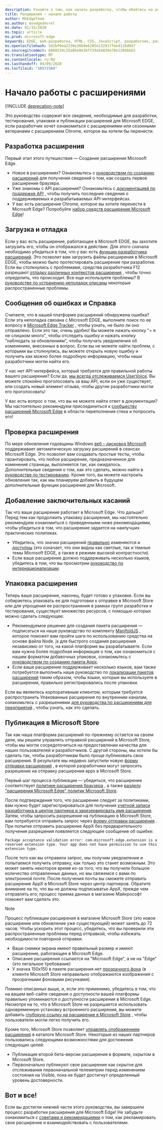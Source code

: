 ```yaml
---
description: Узнайте о том, как начать разработку, чтобы обойтись на упаковке расширений Microsoft Edge.
title: Расширения — начало работы
author: MSEdgeTeam
ms.author: msedgedevrel
ms.date: 01/15/2020
ms.topic: article
ms.prod: microsoft-edge
keywords: EDGE, веб-разработка, HTML, CSS, JavaScript, разработчик, расширения
ms.openlocfilehash: 5d2bf0ea2236e36b9e6205e13291ffee4118d9d7
ms.sourcegitcommit: 6860234c25a8be863b7f29a54838e78e120dbb62
ms.translationtype: MT
ms.contentlocale: ru-RU
ms.lasthandoff: 04/09/2020
ms.locfileid: "10571584"
---
```

# Начало работы с расширениями  

[!INCLUDE [deprecation-note](includes/deprecation-note.md)]  

Это руководство содержит все сведения, необходимые для разработки, тестирования, упаковки и публикации расширений для Microsoft EDGE, если разработчик хочет ознакомиться с расширениями или сезонными ветеранами с расширением Chrome, которое вы хотели бы перенести. 

## Разработка расширения

Первый этап этого путешествия — Создание расширения Microsoft Edge. 
- Новое в расширениях? Ознакомьтесь с [руководством по созданию расширений](./guides/creating-an-extension.md) для получения сведений о том, как создать первое расширение браузера. 
- Уже знакомы с API расширения? Ознакомьтесь с [документацией по поддержке API](./api-support.md) , чтобы получить последние сведения о поддерживаемых и разрабатываемых API-интерфейсах. 
- У вас есть расширение Chrome, которое вы хотите перенести в Microsoft Edge? Попробуйте [набор средств расширения Microsoft Edge](./guides/porting-chrome-extensions.md)!

## Загрузка и отладка

Если у вас есть расширение, работающее в Microsoft EDGE, вы захотите загрузить его, чтобы он отображался в действии. Для этого сначала необходимо убедиться в том, что у вас есть [функции разработчика расширений](./guides/adding-and-removing-extensions.md). Это позволит вам загрузить файлы расширения в Microsoft EDGE, чтобы можно было протестировать расширение при разработке. Если вы столкнулись с проблемами, средства разработчика F12 разрешают [отладку различных контекстов расширения](./guides/debugging-extensions.md) , чтобы точно определить, что происходит. Все еще используете проблемы? В [руководстве по устранению неполадок описаны](./troubleshooting.md) некоторые распространенные проблемы. 

## Сообщения об ошибках и Справка

Считаете, что в нашей платформе расширений обнаружена ошибка? Если эта неполадка связана с Microsoft EDGE, выполните поиск по ее вопросу в [Microsoft Edge Tracker](https://developer.microsoft.com/microsoft-edge/platform/issues/) , чтобы узнать, не было ли оно отправлено. Если это так, очень удобно! Вы можете нажать кнопку "+ я не слишком много", чтобы отследить ошибку и нажать кнопку "наблюдать за обновлениям", чтобы получать уведомления об изменениях, внесенных в вопрос. Если вы не можете найти проблем, с которыми вы столкнулись, вы можете открыть новую ошибку и получить как можно более подробную информацию, чтобы наши разработчики могли найти его. 

У нас нет API-интерфейса, который требуется для правильной работы вашего расширения? Если да, [мы всегда отслеживаемся UserVoice](https://wpdev.uservoice.com/forums/257854-microsoft-edge-developer/category/87962-extensions). Вы можете спокойно проголосовать за ваш API, если он уже существует, или создать новый элемент отзыва, чтобы другие разработчики могли его проголосовать! 

У вас есть вопрос о том, что вы не можете найти ответ в документации? Мы настоятельно рекомендуем присоединиться к [сообществу расширений Microsoft Edge](https://stackoverflow.com/questions/tagged/microsoft-edge-extension) в области переполнения стека и попросить его!

## Проверка расширения

По мере обновления годовщины Windows [веб – дисковод Microsoft](../dev-guide/tools/webdriver.md) поддерживает автоматическую загрузку расширений в сеансах Microsoft Edge. Это позволит вам создавать простые тесты, чтобы гарантировать, что любое расширение, предназначенное для изменения страницы, выполняется так, как ожидалось. Дополнительные сведения о том, как это сделать, можно найти в [руководстве по тестированию](./guides/packaging/creating-and-testing-extension-packages.md#automated-testing-with-webdriver). Кроме того, вы можете настроить обновления так, как мы планируем добавить в будущем дополнительные функции расширения для Microsoft.

## Добавление заключительных касаний

Так что ваше расширение работает в Microsoft Edge. Что дальше? Перед тем как продолжить упаковку расширения, мы настоятельно рекомендуем ознакомиться с приведенными ниже рекомендациями, чтобы убедиться в том, что расширение задается на наилучших практических политиках. 
- Убедитесь, что значки расширений [правильно](./guides/design.md) изменяются и [доступны](./guides/accessibility.md) (это означает, что они видны как светлые, так и темные темы Microsoft EDGE, а также в режиме высокой контрастности). 
- Если ваше расширение должно поддерживать несколько языков, убедитесь в том, что вы просмотрии [руководство по интернационализации](./guides/internationalization.md). 

## Упаковка расширения

Теперь ваше расширение, наконец, будет готово к упаковке. Если вы собираетесь упаковать ее для подготовки к отправке в Microsoft Store или для упрощения ее распространения в рамках групп разработки и тестирования, существует множество ресурсов, с помощью которых можно сделать следующее: 

- Рекомендуемое решение для создания пакета расширения — подписаться на наше руководство по комплекту [ManifoldJS](./guides/packaging/using-manifoldjs-to-package-extensions.md) , которое поможет вам пройти шаги по использованию средства на основе файла Node. js для быстрого создания расширения независимо от того, на какой платформе вы разрабатываете. Если вам нужна более подробная информация о том, как ознакомиться с нашим форматом добавочных упаковок, ознакомьтесь с [руководством по созданию пакета Appx](./guides/packaging/creating-and-testing-extension-packages.md#preparing-the-submission-folder). 
- Если ваше расширение поддерживает несколько языков, вам также потребуется выполнить наше руководство по [локализации пакетов расширений](./guides/packaging/localizing-extension-packages.md) таким образом, чтобы языки, которые вы используете в расширении, правильно регистрировались после упаковки. 

Если вы являетесь корпоративным клиентом, которым требуется распространить Упакованные расширения по внутренним каналам, ознакомьтесь с разрешениями [для руководства по расширениям для предприятий](./extensions-for-enterprise.md) , чтобы узнать, как это сделать.  

## Публикация в Microsoft Store

Так как наша платформа расширений по-прежнему остается на своем деле, мы решили управлять отправкой расширений в Microsoft Store, чтобы мы могли сосредоточиться на предоставлении качества для наших пользователей и разработчиков. С другой стороны, мы хотели бы сделать так, чтобы разработчикам было проще публиковать свои расширения. В результате мы недавно запустили новую [форму отправки расширений](https://aka.ms/extension-request) , в которой разработчики могут запросить разрешение на отправку расширения appx в Microsoft Store.
 

Первый шаг процесса публикации — убедиться, что расширение соответствует [политике расширения браузера](./microsoft-browser-extension-policy.md) , а также [разделу "расширения Microsoft Edge" политик Microsoft Store](https://msdn.microsoft.com/library/windows/apps/dn764944.aspx#pol_10_12). 

После подтверждения того, что расширение следует за политиками, вам нужно будет зарегистрироваться для получения [учетной записи разработчика в центре партнера и зарезервировать имя расширения](./guides/packaging/extensions-in-the-windows-dev-center.md). Затем, чтобы запросить разрешение на публикацию в Microsoft Store, вам потребуется отправить запрос через [форму отправки расширения](https://aka.ms/extension-request) . При попытке отправить расширение AppX без предварительного получения разрешения появляется следующее сообщение об ошибке:

`Package acceptance validation error: com.microsoft.edge.extension is a reserved extension type. Your app does not have permission to use this extension type.`

После того как вы отправили запрос, мы получим уведомление и попытаемся получить отправку, как только это станет возможным. Это может занять некоторое время из-за того, что вы получили большое количество отправленных данных, но мы свяжемся с вами по электронной почте. После получения почты вы сможете отправить расширение AppX в Microsoft Store через центр партнеров. Обратите внимание на то, что вы не должны подписыватье AppX, прежде чем отправлять его; процесс приема данных в магазине Майкрософт поможет вам сделать это.
 
> [!NOTE]
> Процесс публикации расширения в магазине Microsoft Store (это новое расширение или обновление уже существующей) может занять до 72 часов. Чтобы ускорить этот процесс, убедитесь, что вы проверили эти распространенные проблемы перед отправкой, чтобы избежать необходимости повторной отправки. 
> - Ваши снимки экрана имеют правильный размер и имеют расширение, работающее в Microsoft Edge. 
> - Описание расширения ссылается на "Microsoft Edge", а не на "Edge" (это легальное требование) 
> - У значка 150x150 в пакете расширения нет [прозрачного фона](./guides/design.md#microsoft-store-icon) (в клиенте Microsoft Store неправильно отображаются изображения с прозрачными фоновыми рисунками). 

Помимо описанных выше, и, если это применимо, убедитесь в том, что на вашем веб-сайте сведения о доступности вашей платформы правильно упоминаются о доступности расширения в Microsoft Edge. Несмотря на то, что в Microsoft Store не разрешается использовать одновременную установку встроенного расширения, вы можете добавить [глубокую ссылку на расширение в Microsoft Store](./tips-and-tricks.md#get-a-direct-link-to-your-extension-in-the-microsoft-store) , чтобы пользователи могли легко получить его. 

Кроме того, Microsoft Store позволяет [управлять отображением расширения](https://blogs.windows.com/buildingapps/2015/09/10/managing-hidden-apps-beta-apps-and-visibility-of-in-app-purchases-in-dev-center/) в каталоге Microsoft Store. Некоторые из наших партнеров пользовались следующими возможностями для достижения следующих целей: 
- Публикация второй бета-версии расширения в формате, скрытом в Microsoft Store.
- Первоначально публикуют свое расширение как скрытое для отслеживания первоначальной телеметрии перед изменением состояния на Visible, пока не будет достигнут определенный уровень достоверности.

## Вот и все!

Если вы достигли нижней части этого руководства, вы завершили процесс разработки расширения для Microsoft Edge! Не забудьте ознакомиться с [советами и рекомендациями](./tips-and-tricks.md) о том, как рекламировать свое расширение и взаимодействовать с пользователями.
